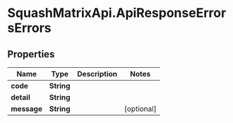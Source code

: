 # SquashMatrixApi.ApiResponseErrorsErrors

## Properties
Name | Type | Description | Notes
------------ | ------------- | ------------- | -------------
**code** | **String** |  | 
**detail** | **String** |  | 
**message** | **String** |  | [optional] 


